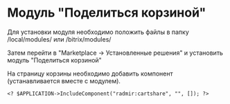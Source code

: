 # Модуль "Поделиться корзиной" 

Для установки модуля необходимо положить файлы в папку /local/modules/ или /bitrix/modules/ 

Затем перейти в "Marketplace -> Установленные решения" и установить модуль "Поделиться корзиной"

На страницу корзины необходимо добавить компонент (устанавливается вместе с модулем).

```
<? $APPLICATION->IncludeComponent("radmir:cartshare", "", []); ?>
```
